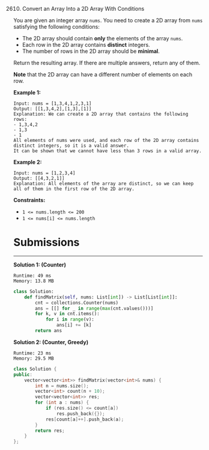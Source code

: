 2610. Convert an Array Into a 2D Array With Conditions

You are given an integer array `nums`. You need to create a 2D array from `nums` satisfying the following conditions:

* The 2D array should contain **only** the elements of the array `nums`.
* Each row in the 2D array contains **distinct** integers.
* The number of rows in the 2D array should be **minimal**.

Return the resulting array. If there are multiple answers, return any of them.

**Note** that the 2D array can have a different number of elements on each row.

 

**Example 1:**
```
Input: nums = [1,3,4,1,2,3,1]
Output: [[1,3,4,2],[1,3],[1]]
Explanation: We can create a 2D array that contains the following rows:
- 1,3,4,2
- 1,3
- 1
All elements of nums were used, and each row of the 2D array contains distinct integers, so it is a valid answer.
It can be shown that we cannot have less than 3 rows in a valid array.
```

**Example 2:**
```
Input: nums = [1,2,3,4]
Output: [[4,3,2,1]]
Explanation: All elements of the array are distinct, so we can keep all of them in the first row of the 2D array.
```

**Constraints:**

* `1 <= nums.length <= 200`
* `1 <= nums[i] <= nums.length`

# Submissions
---
**Solution 1: (Counter)**
```
Runtime: 49 ms
Memory: 13.8 MB
```
```python
class Solution:
    def findMatrix(self, nums: List[int]) -> List[List[int]]:
        cnt = collections.Counter(nums)
        ans = [[] for _ in range(max(cnt.values()))]
        for k, v in cnt.items():
            for i in range(v):
                ans[i] += [k]
        return ans
```

**Solution 2: (Counter, Greedy)**
```
Runtime: 23 ms
Memory: 29.5 MB
```
```c++
class Solution {
public:
    vector<vector<int>> findMatrix(vector<int>& nums) {
        int n = nums.size();
        vector<int> count(n + 10);
        vector<vector<int>> res;
        for (int a : nums) {
            if (res.size() <= count[a])
                res.push_back({});
            res[count[a]++].push_back(a);
        }
        return res;
    }
};
```
